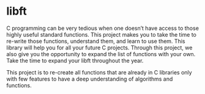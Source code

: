 # libft

C programming can be very tedious when one doesn’t have access to those highly useful standard functions. 
This project makes you to take the time to re-write those functions, understand them, and learn to use them. 
This library will help you for all your future C projects.
Through this project, we also give you the opportunity to expand the list of functions with your own. Take the time to expand your libft throughout the year.

This project is to re-create all functions that are already in C libraries only with few features to have a deep understanding of algorithms and functions. 
